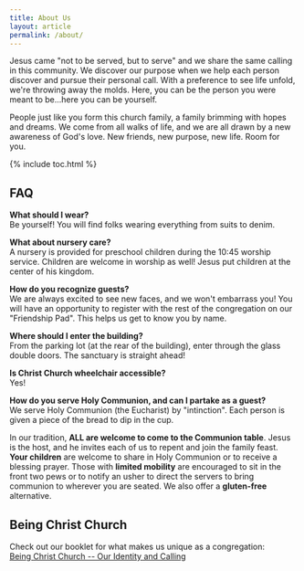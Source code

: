 ```yaml
---
title: About Us
layout: article
permalink: /about/
---
```


Jesus came "not to be served, but to serve" and we share the same calling in this community. We discover our purpose when we help each person discover and pursue their personal call. With a preference to see life unfold, we're throwing away the molds. Here, you can be the person you were meant to be...here you can be yourself.

People just like you form this church family, a family brimming with hopes and dreams. We come from all walks of life, and we are all drawn by a new awareness of God's love. New friends, new purpose, new life. Room for you.

{% include toc.html %}

## FAQ

**What should I wear?**<br />
Be yourself! You will find folks wearing everything from suits to denim.

**What about nursery care?**<br />
A nursery is provided for preschool children during the 10:45 worship service. Children are welcome in worship as well! Jesus put children at the center of his kingdom.

**How do you recognize guests?**<br />
We are always excited to see new faces, and we won't embarrass you! You will have an opportunity to register with the rest of the congregation on our "Friendship Pad". This helps us get to know you by name.

**Where should I enter the building?**<br />
From the parking lot (at the rear of the building), enter through the glass double doors. The sanctuary is straight ahead!

**Is Christ Church wheelchair accessible?**<br />
Yes!

**How do you serve Holy Communion, and can I partake as a guest?**<br />
We serve Holy Communion (the Eucharist) by "intinction". Each person is given a piece of the bread to dip in the cup.

In our tradition, **ALL are welcome to come to the Communion table**. Jesus is the host, and he invites each of us to repent and join the family feast. **Your children** are welcome to share in Holy Communion or to receive a blessing prayer. Those with **limited mobility** are encouraged to sit in the front two pews or to notify an usher to direct the servers to bring communion to wherever you are seated. We also offer a **gluten-free** alternative.

## Being Christ Church

Check out our booklet for what makes us unique as a congregation:<br />
[Being Christ Church -- Our Identity and Calling](/being-christ-church-booklet.pdf)
